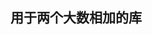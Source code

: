 <!--
 * @Description: 
 * @Author: changhong.wang
 * @Date: 2021-07-28 09:56:36
 * @LastEditors: changhong.wang
 * @LastEditTime: 2021-07-28 09:56:56
-->
## 用于两个大数相加的库